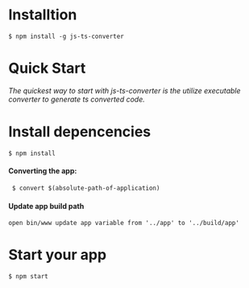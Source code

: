 # Installtion
    $ npm install -g js-ts-converter
# Quick Start
*The quickest way to start with js-ts-converter is the utilize executable converter to generate ts converted code.*
# Install depencencies
    $ npm install
#### Converting the app:
     $ convert $(absolute-path-of-application)
#### Update app build path 
    open bin/www update app variable from '../app' to '../build/app' 
# Start your app
    $ npm start  